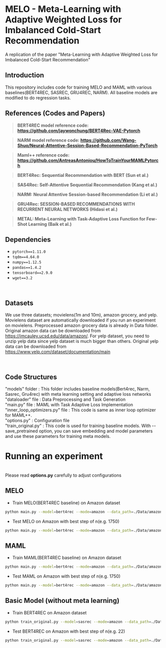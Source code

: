 # MELO - Meta-Learning with Adaptive Weighted Loss for Imbalanced Cold-Start Recommendation


A replication of the paper "Meta-Learning with Adaptive Weighted Loss for
Imbalanced Cold-Start Recommendation"

## Introduction

This repository includes code for training MELO and MAML with various baselines(BERT4REC, SASREC, GRU4REC, NARM). All baseline models are modified to do regression tasks. 


## References (Codes and Papers)

> **BERT4REC model reference code: https://github.com/jaywonchung/BERT4Rec-VAE-Pytorch**

> **NARM model reference code: https://github.com/Wang-Shuo/Neural-Attentive-Session-Based-Recommendation-PyTorch**

> **Maml++ reference code: https://github.com/AntreasAntoniou/HowToTrainYourMAMLPytorch**


> **BERT4Rec: Sequential Recommendation with BERT (Sun et al.)**

> **SAS4Rec: Self-Attentive Sequential Recommendation (Kang et al.)**

> **NARM: Neural Attentive Session-based Recommendation (Li et al.)**

> **GRU4Rec: SESSION-BASED RECOMMENDATIONS WITH RECURRENT NEURAL NETWORKS (Hidasi et al.)**

> **METAL: Meta-Learning with Task-Adaptive Loss Function for Few-Shot Learning (Baik et al.)** 





## Dependencies  
* `pytorch==1.11.0` 
* `tqdm==4.64.0` 
* `numpy==1.12.5`
* `pandas==1.4.2`
* `tensorboard==2.9.0`
* `wget==3.2`
  
<br/>

## Datasets

We use three datasets; movielens(1m and 10m), amazon grocery, and yelp. Movielens dataset are automatically downloaded if you run an experiment on movielens. Preprocessed amazon grocery data is already in Data folder. Original amazon data can be downloaded from https://jmcauley.ucsd.edu/data/amazon/. For yelp dataset, you need to unzip yelp data since yelp dataset is much bigger than others. Original yelp data can be downloaded from https://www.yelp.com/dataset/documentation/main



<br/>

## Code Structures
"models" folder                      : This folder includes baseline models(Bert4rec, Narm, Sasrec, Gru4rec) with meta learning setting and adaptive loss networks<br/> 
"dataloader" file                    : Data Preprocessing and Task Generation<br/>
"main.py" file                       : MAML with Task Adaptive Loss Implementation <br/>
"inner_loop_optimizers.py" file      : This code is same as inner loop optimizer for MAML++.<br/>
"options.py"                         : Configuration file<br/>
"train_original.py"                  : This code is used for training baseline models. With --save_pretrained option, you can save embedding and model parameters and use these parameters for training meta models.<br/>



# Running an experiment
<br/>
Please read <strong>options.py</strong> carefully to adjust configurations
<br/>


## MELO

* Train MELO(BERT4REC baseline) on Amazon dataset
```bash 
python main.py --model=bert4rec --mode=amazon --data_path=./Data/amazon/grocery_ratings.csv  --val_size=1000 --num_test_data=5000 --num_train_iterations=3000 --load_pretrained_embedding=True 
```

* Test MELO on Amazon with best step of n(e.g. 1750) 
```bash 
python main.py --model=bert4rec --mode=amazon --data_path=./Data/amazon/grocery_ratings.csv  --val_size=1000 --num_test_data=5000 --num_train_iterations=3000 --load_pretrained_embedding=True --test --checkpoint_step=1750
```

## MAML

* Train MAML(BERT4REC baseline) on Amazon dataset
```bash 
python main.py --model=bert4rec --mode=amazon --data_path=./Data/amazon/grocery_ratings.csv  --val_size=1000 --num_test_data=5000 --num_train_iterations=3000 --load_pretrained_embedding=True --use_adaptive_loss=False
```

* Test MAML on Amazon with best step of n(e.g. 1750) 
```bash 
python main.py --model=bert4rec --mode=amazon --data_path=./Data/amazon/grocery_ratings.csv  --val_size=1000 --num_test_data=5000 --num_train_iterations=3000 --load_pretrained_embedding=True --use_adaptive_loss=False 
```

## Basic Model (without meta learning)
* Train BERT4REC on Amazon dataset
```bash 
python train_original.py --model=sasrec --mode=amazon --data_path=./Data/amazon/grocery_ratings.csv --pretrain_epochs=40 --val_size=1000 --num_test_data=5000 --save_pretrained=False
```

* Test BERT4REC on Amazon with best step of n(e.g. 22) 
```bash 
python train_original.py --model=sasrec --mode=amazon --data_path=./Data/amazon/grocery_ratings.csv --val_size=1000 --num_test_data=5000 --save_pretrained=False --test --checkpoint_step=22
```
